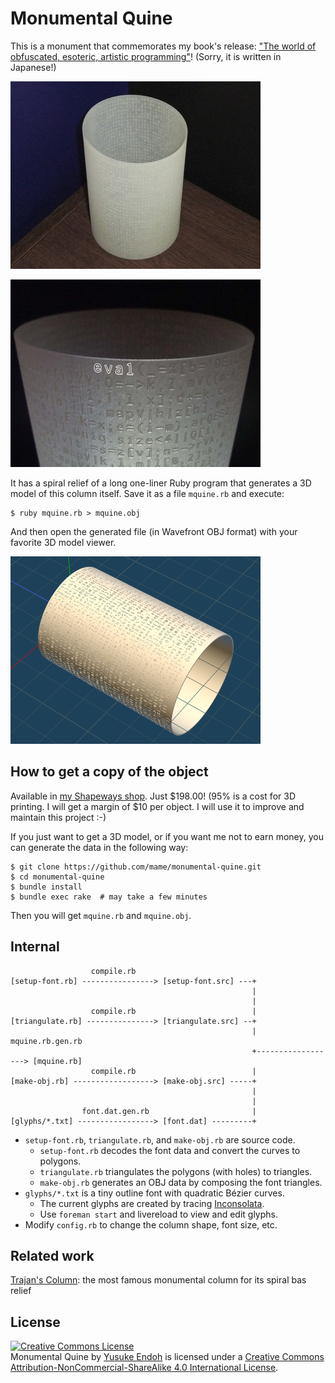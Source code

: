 # Monumental Quine

This is a monument that commemorates my book's release: ["The world of obfuscated, esoteric, artistic programming"]()!  (Sorry, it is written in Japanese!)

![photo 1](img/mquine-photo-1-400x300.jpg)

![photo 2](img/mquine-photo-2-400x300.jpg)

It has a spiral relief of a long one-liner Ruby program that generates a 3D model of this column itself.  Save it as a file `mquine.rb` and execute:

    $ ruby mquine.rb > mquine.obj

And then open the generated file (in Wavefront OBJ format) with your favorite 3D model viewer.

![screenshort](img/mquine-ss-400x300.png)


## How to get a copy of the object

Available in [my Shapeways shop](http://www.shapeways.com/shops/mametter).  Just $198.00!  (95% is a cost for 3D printing.  I will get a margin of $10 per object.  I will use it to improve and maintain this project :-)

If you just want to get a 3D model, or if you want me not to earn money, you can generate the data in the following way:

    $ git clone https://github.com/mame/monumental-quine.git
    $ cd monumental-quine
    $ bundle install
    $ bundle exec rake  # may take a few minutes

Then you will get `mquine.rb` and `mquine.obj`.


## Internal

                      compile.rb
    [setup-font.rb] ----------------> [setup-font.src] ---+
                                                          |
                                                          |
                      compile.rb                          |
    [triangulate.rb] ---------------> [triangulate.src] --+
                                                          | mquine.rb.gen.rb
                                                          +------------------> [mquine.rb]
                      compile.rb                          |
    [make-obj.rb] ------------------> [make-obj.src] -----+
                                                          |
                                                          |
                    font.dat.gen.rb                       |
    [glyphs/*.txt] -----------------> [font.dat] ---------+


* `setup-font.rb`, `triangulate.rb`, and `make-obj.rb` are source code.
  * `setup-font.rb` decodes the font data and convert the curves to polygons.
  * `triangulate.rb` triangulates the polygons (with holes) to triangles.
  * `make-obj.rb` generates an OBJ data by composing the font triangles.
* `glyphs/*.txt` is a tiny outline font with quadratic Bézier curves.
  * The current glyphs are created by tracing [Inconsolata](http://www.levien.com/type/myfonts/inconsolata.html).
  * Use `foreman start` and livereload to view and edit glyphs.
* Modify `config.rb` to change the column shape, font size, etc.


## Related work

[Trajan's Column](http://en.wikipedia.org/wiki/Trajan%27s_Column): the most famous monumental column for its spiral bas relief


## License

<a rel="license" href="http://creativecommons.org/licenses/by-nc-sa/4.0/"><img alt="Creative Commons License" style="border-width:0" src="https://i.creativecommons.org/l/by-nc-sa/4.0/88x31.png" /></a><br /><span xmlns:dct="http://purl.org/dc/terms/" href="http://purl.org/dc/dcmitype/Dataset" property="dct:title" rel="dct:type">Monumental Quine</span> by <a xmlns:cc="http://creativecommons.org/ns#" href="https://github.com/mame/monumental-quine/" property="cc:attributionName" rel="cc:attributionURL">Yusuke Endoh</a> is licensed under a <a rel="license" href="http://creativecommons.org/licenses/by-nc-sa/4.0/">Creative Commons Attribution-NonCommercial-ShareAlike 4.0 International License</a>.
